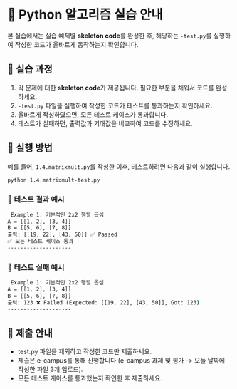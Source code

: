 # 📌 Python 알고리즘 실습 안내

본 실습에서는 실습 예제별 **skeleton code**를 완성한 후, 해당하는 `-test.py`를 실행하여 작성한 코드가 올바르게 동작하는지 확인합니다.

## 📝 실습 과정
1. 각 문제에 대한 **skeleton code**가 제공됩니다. 필요한 부분을 채워서 코드를 완성하세요.
2. `-test.py` 파일을 실행하여 작성한 코드가 테스트를 통과하는지 확인하세요.
3. 올바르게 작성하였으면, 모든 테스트 케이스가 통과합니다.
4. 테스트가 실패하면, 출력값과 기대값을 비교하여 코드를 수정하세요.

## 🚀 실행 방법
예를 들어, `1.4.matrixmult.py`를 작성한 이후, 테스트하려면 다음과 같이 실행합니다.

```bash
python 1.4.matrixmult-test.py
```

### 📌 테스트 결과 예시

```bash
 Example 1: 기본적인 2x2 행렬 곱셈
A = [[1, 2], [3, 4]]
B = [[5, 6], [7, 8]]
출력: [[19, 22], [43, 50]] ✅ Passed
✅ 모든 테스트 케이스 통과
--------------------
```

### 📌 테스트 실패 예시

```bash
 Example 1: 기본적인 2x2 행렬 곱셈
A = [[1, 2], [3, 4]]
B = [[5, 6], [7, 8]]
출력: 123 ❌ Failed (Expected: [[19, 22], [43, 50]], Got: 123)
--------------------
```

## 📌 제출 안내
- test.py 파일을 제외하고 작성한 코드만 제출하세요.
- 제출은 e-campus를 통해 진행합니다 (e-campus 과제 및 평가 -> 오늘 날짜에 작성한 파일 3개 업로드).
- 모든 테스트 케이스를 통과했는지 확인한 후 제출하세요.

